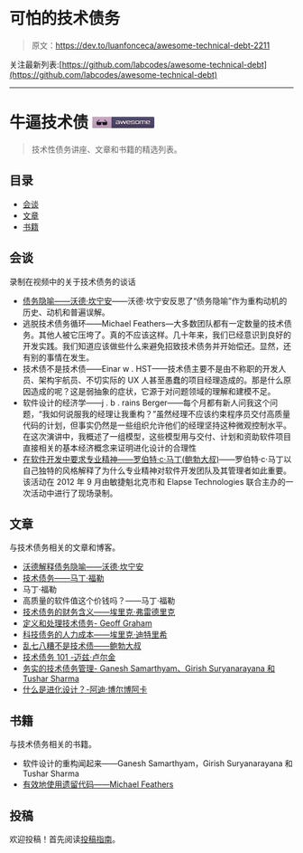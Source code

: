 # 可怕的技术债务

> 原文：<https://dev.to/luanfonceca/awesome-technical-debt-2211>

关注最新列表:[https://github.com/labcodes/awesome-technical-debt](https://github.com/labcodes/awesome-technical-debt)

* * *

# 牛逼技术债 [![Awesome](img/5e3623ea774f4d399336190a4d595ee6.png)](https://awesome.re)

> 技术性债务讲座、文章和书籍的精选列表。

## 目录

*   [会谈](#talks)
*   [文章](#articles)
*   [书籍](#books)

## 会谈

录制在视频中的关于技术债务的谈话

*   [债务隐喻——沃德·坎宁安](https://www.youtube.com/watch?v=pqeJFYwnkjE)——沃德·坎宁安反思了“债务隐喻”作为重构动机的历史、动机和普遍误解。
*   逃脱技术债务循环——Michael Feathers—大多数团队都有一定数量的技术债务。其他人被它压垮了。真的不应该这样。几十年来，我们已经意识到良好的开发实践。我们知道应该做些什么来避免招致技术债务并开始偿还。显然，还有别的事情在发生。
*   技术债不是技术债——Einar w . HST——技术债主要不是由不称职的开发人员、架构宇航员、不切实际的 UX 人甚至愚蠢的项目经理造成的。那是什么原因造成的呢？这是弱抽象的症状，它源于对问题领域的理解和建模不足。
*   软件设计的经济学——j . b . rains Berger——每个月都有新人问我这个问题，“我如何说服我的经理让我重构？”虽然经理不应该约束程序员交付高质量代码的计划，但事实仍然是一些组织允许他们的经理坚持这种微观控制水平。在这次演讲中，我概述了一组模型，这些模型用与交付、计划和资助软件项目直接相关的基本经济概念来证明进化设计的合理性
*   [在软件开发中要求专业精神——罗伯特·c·马丁(鲍勃大叔)](https://www.youtube.com/watch?v=p0O1VVqRSK0)——罗伯特·c·马丁以自己独特的风格解释了为什么专业精神对软件开发团队及其管理者如此重要。该活动在 2012 年 9 月由敏捷魁北克市和 Elapse Technologies 联合主办的一次活动中进行了现场录制。

## 文章

与技术债务相关的文章和博客。

*   [沃德解释债务隐喻——沃德·坎宁安](http://wiki.c2.com/?WardExplainsDebtMetaphor)
*   [技术债务——马丁·福勒](https://martinfowler.com/bliki/TechnicalDebt.html)
*   马丁·福勒
*   高质量的软件值这个价钱吗？——马丁·福勒
*   [技术债务的财务含义——埃里克·弗雷德里克](https://www.toptal.com/finance/part-time-cfos/technical-debt)
*   [定义和处理技术债务- Geoff Graham](https://css-tricks.com/defining-and-dealing-with-technical-debt/)
*   [科技债务的人力成本——埃里克·迪特里希](https://daedtech.com/human-cost-tech-debt/)
*   [乱七八糟不是技术债——鲍勃大叔](https://sites.google.com/site/unclebobconsultingllc/a-mess-is-not-a-technical-debt)
*   [技术债务 101 -迈兹·卢尔金](https://medium.com/@joaomilho/festina-lente-e29070811b84)
*   [务实的技术债务管理- Ganesh Samarthyam、Girish Suryanarayana 和 Tushar Sharma](https://www.infoq.com/articles/pragmatic-technical-debt/)
*   [什么是进化设计？-阿迪·博尔博阿卡](https://mozaicworks.com/blog/what-is-evolutionary-design/)

## 书籍

与技术债务相关的书籍。

*   软件设计的重构闻起来——Ganesh Samarthyam，Girish Suryanarayana 和 Tushar Sharma
*   [有效地使用遗留代码——Michael Feathers](https://www.amazon.com/Working-Effectively-Legacy-Michael-Feathers/dp/0131177052)

## 投稿

欢迎投稿！首先阅读[投稿指南](https://github.com/labcodes/awesome-technical-debt/blob/master/contributing.md)。
